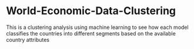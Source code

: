 # World-Economic-Data-Clustering
This is a clustering analysis using machine learning to see how each model classifies the countries into different segments based on the available country attributes
